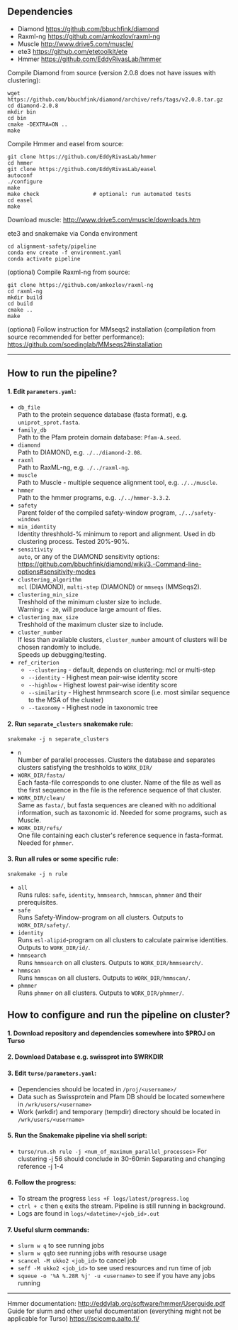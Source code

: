 ## Dependencies
- Diamond   https://github.com/bbuchfink/diamond
- Raxml-ng  https://github.com/amkozlov/raxml-ng
- Muscle    http://www.drive5.com/muscle/
- ete3      https://github.com/etetoolkit/ete
- Hmmer     https://github.com/EddyRivasLab/hmmer

Compile Diamond from source (version 2.0.8 does not have issues with clustering):
```
wget https://github.com/bbuchfink/diamond/archive/refs/tags/v2.0.8.tar.gz
cd diamond-2.0.8
mkdir bin
cd bin
cmake -DEXTRA=ON ..
make
```
Compile Hmmer and easel from source:
```
git clone https://github.com/EddyRivasLab/hmmer
cd hmmer
git clone https://github.com/EddyRivasLab/easel
autoconf
./configure
make
make check                 # optional: run automated tests
cd easel
make
```
Download muscle:
<http://www.drive5.com/muscle/downloads.htm>

ete3 and snakemake via Conda environment
```
cd alignment-safety/pipeline
conda env create -f environment.yaml
conda activate pipeline
```
(optional)
Compile Raxml-ng from source:
```
git clone https://github.com/amkozlov/raxml-ng
cd raxml-ng
mkdir build
cd build
cmake ..
make
```
(optional)
Follow instruction for MMseqs2 installation (compilation from source recommended for better performance):
<https://github.com/soedinglab/MMseqs2#installation>

---

## How to run the pipeline?

#### 1. Edit `parameters.yaml`:
- `db_file`<br/>
    Path to the protein sequence database (fasta format), e.g. `uniprot_sprot.fasta`.
- `family_db`<br/>
    Path to the Pfam protein domain database: `Pfam-A.seed`.
- `diamond`<br/>
    Path to DIAMOND, e.g. `./../diamond-2.08`.
- `raxml`<br/>
    Path to RaxML-ng, e.g.  `./../raxml-ng`.
- `muscle`<br/>
    Path to Muscle - multiple sequence alignment tool, e.g. `./../muscle`.
- `hmmer`<br/>
    Path to the hmmer programs, e.g. `./../hmmer-3.3.2`.
- `safety`<br/>
    Parent folder of the compiled safety-window program, `./../safety-windows`
- `min_identity`<br/>
    Identity threshhold-% minimum to report and alignment. Used in db clustering process. Tested 20%-90%.
- `sensitivity`<br/>
    `auto`, or any of the DIAMOND sensitivity options: <https://github.com/bbuchfink/diamond/wiki/3.-Command-line-options#sensitivity-modes>
- `clustering_algorithm`<br/>
    `mcl` (DIAMOND), `multi-step` (DIAMOND) or `mmseqs` (MMSeqs2).
- `clustering_min_size`<br/>
    Treshhold of the minimum cluster size to include.<br/>
    Warning: `< 20`, will produce large amount of files.
- `clustering_max_size`<br/>
    Treshhold of the maximum cluster size to include.
- `cluster_number`<br/>
    If less than available clusters, `cluster_number` amount of clusters will be chosen randomly to include.<br/>
    Speeds up debugging/testing.
- `ref_criterion`<br/>
    * `--clustering` - default, depends on clustering: mcl or multi-step
    * `--identity` - Highest mean pair-wise identity score
    * `--highlow` - Highest lowest pair-wise identity score
    * `--similarity` - Highest hmmsearch score (i.e. most similar sequence to the MSA of the cluster)
    * `--taxonomy` - Highest node in taxonomic tree
#### 2. Run `separate_clusters` snakemake rule:
    snakemake -j n separate_clusters
- `n`<br/>
    Number of parallel processes.
    Clusters the database and separates clusters satisfying the treshholds to `WORK_DIR/`
- `WORK_DIR/fasta/`<br/>
    Each fasta-file corresponds to one cluster. Name of the file as well as the first sequence in the file is the reference sequence of that cluster.
- `WORK_DIR/clean/`<br/>
    Same as `fasta/`, but fasta sequences are cleaned with no additional information, such as taxonomic id. Needed for some programs, such as Muscle.
- `WORK_DIR/refs/`<br/>
    One file containing each cluster's reference sequence in fasta-format. Needed for `phmmer`.
#### 3. Run all rules or some specific rule:
    snakemake -j n rule
- `all`<br/>
    Runs rules: `safe`, `identity`, `hmmsearch`, `hmmscan`, `phmmer` and their prerequisites.
- `safe`<br/>
    Runs Safety-Window-program on all clusters. Outputs to `WORK_DIR/safety/`.
- `identity`<br/>
    Runs `esl-alipid`-program on all clusters to calculate pairwise identities. Outputs to `WORK_DIR/id/`.
- `hmmsearch`<br/>
    Runs `hmmsearch` on all clusters. Outputs to `WORK_DIR/hmmsearch/`.
- `hmmscan`<br/>
    Runs `hmmscan` on all clusters. Outputs to `WORK_DIR/hmmscan/`.
- `phmmer`<br/>
    Runs `phmmer` on all clusters. Outputs to `WORK_DIR/phmmer/`.

## How to configure and run the pipeline on cluster?

#### 1. Download repository and dependencies somewhere into $PROJ on Turso

#### 2. Download Database e.g. swissprot into $WRKDIR

#### 3. Edit `turso/parameters.yaml`:
-   Dependencies should be located in `/proj/<username>/`
-   Data such as Swissprotein and Pfam DB should be located somewhere in `/wrk/users/<username>`
-    Work (wrkdir) and temporary (tempdir) directory should be located in `/wrk/users/<username>`

#### 5. Run the Snakemake pipeline via shell script:
-   `turso/run.sh rule -j <num_of_maximum_parallel_processes>`
    For clustering -j 56 should conclude in 30-60min
    Separating and changing reference -j 1-4

#### 6. Follow the progress:
-   To stream the progress `less +F logs/latest/progress.log`
-   `ctrl + c` then `q` exits the stream. Pipeline is still running in background.
-   Logs are found in `logs/<datetime>/<job_id>.out`

#### 7. Useful slurm commands:
-   `slurm w q` to see running jobs
-   `slurm w qq`to see running jobs with resourse usage
-   `scancel -M ukko2 <job_id>` to cancel job
-   `seff -M ukko2 <job_id>` to see used resources and run time of job
-   `squeue -o '%A %.28R %j' -u <username>` to see if you have any jobs running

---

Hmmer documentation: <http://eddylab.org/software/hmmer/Userguide.pdf>
Guide for slurm and other useful documentation (everything might not be applicable for Turso) <https://scicomp.aalto.fi/>